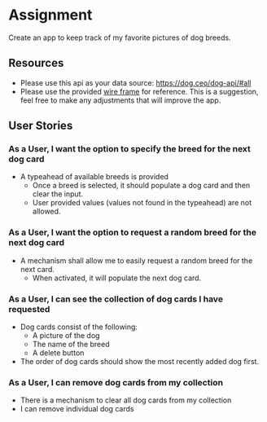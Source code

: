 # Assignment
Create an app to keep track of my favorite pictures of dog breeds.

## Resources
* Please use this api as your data source: https://dog.ceo/dog-api/#all
* Please use the provided [wire frame](./dogBreedsTest.pdf) for reference. This is a suggestion, feel free to make any adjustments that will improve the app.

## User Stories
### As a User, I want the option to specify the breed for the next dog card
* A typeahead of available breeds is provided
    * Once a breed is selected, it should populate a dog card and then clear the input.
    * User provided values (values not found in the typeahead) are not allowed.

### As a User, I want the option to request a random breed for the next dog card
* A mechanism shall allow me to easily request a random breed for the next card.
    * When activated, it will populate the next dog card.

### As a User, I can see the collection of dog cards I have requested
* Dog cards consist of the following:
    * A picture of the dog
    * The name of the breed
    * A delete button
* The order of dog cards should show the most recently added dog first.

### As a User, I can remove dog cards from my collection
* There is a mechanism to clear all dog cards from my collection
* I can remove individual dog cards
